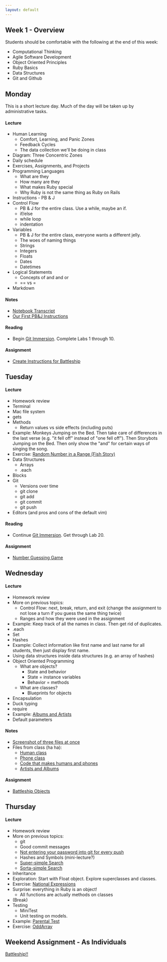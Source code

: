 ```yaml
---
layout: default
---
```


## Week 1 - Overview

Students should be comfortable with the following at the end of this week:

* Computational Thinking
* Agile Software Development
* Object Oriented Principles
* Ruby Basics
* Data Structures
* Git and Github

## Monday

This is a short lecture day.  Much of the day will be taken up by administrative tasks.

#### Lecture

* Human Learning
  * Comfort, Learning, and Panic Zones
  * Feedback Cycles
  * The data collection we'll be doing in class
* Diagram: Three Concentric Zones
* Daily schedule
* Exercises, Assignments, and Projects
* Programming Languages
  * What are they
  * How many are they
  * What makes Ruby special
  * Why Ruby is not the same thing as Ruby on Rails
* Instructions - PB & J
* Control Flow
  * PB & J for the entire class.  Use a while, maybe an if.
  * if/else
  * while loop
  * indentation
* Variables
  * PB & J for the entire class, everyone wants a different jelly.
  * The woes of naming things
  * Strings
  * Integers
  * Floats
  * Dates
  * Datetimes
* Logical Statements
  * Concepts of and and or
  * == vs =
* Markdown

#### Notes

* [Notebook Transcript](w1-1/w1m.html)
* [Our First PB&J Instructions](w1-1/w1m_pbj.md)

#### Reading

* Begin [Git Immersion](http://gitimmersion.com/).  Complete Labs 1 through 10.

#### Assignment

* [Create Instructions for Battleship](https://github.com/tiyd-rails-2015-01/battleship_instructions)

## Tuesday

#### Lecture

* Homework review
* Terminal
* Mac file system
* gets
* Methods
  * Return values vs side effects (including puts)
* Example: Monkeys Jumping on the Bed.  Then take care of differences in the last verse (e.g. "it fell off" instead of "one fell off").  Then Storybots Jumping on the Bed.  Then only show the "and" for certain ways of singing the song.
* Exercise: [Random Number in a Range (Fish Story)](https://github.com/masonfmatthews/rails_assignments/tree/master/exercises/random_in_range)
* Data Structures
  * Arrays
  * .each
* Blocks
* Git
  * Versions over time
  * git clone
  * git add
  * git commit
  * git push
* Editors (and pros and cons of the default vim)

#### Reading

* Continue [Git Immersion](http://gitimmersion.com/).  Get through Lab 20.

#### Assignment

* [Number Guessing Game](https://github.com/tiyd-rails-2015-01/number_guessing)

## Wednesday

#### Lecture

* Homework review
* More on previous topics:
  * Control Flow: next, break, return, and exit (change the assignment to not lose a turn if you guess the same thing twice)
  * Ranges and how they were used in the assignment
* Example: Keep track of all the names in class.  Then get rid of duplicates.
* .each
* Set
* Hashes
* Example: Collect information like first name and last name for all students, then just display first name.
* Using data structures inside data structures (e.g. an array of hashes)
* Object Oriented Programming
  * What are objects?
    * State and behavior
    * State = instance variables
    * Behavior = methods
  * What are classes?
    * Blueprints for objects
* Encapsulation
* Duck typing
* require
* Example: [Albums and Artists](https://github.com/masonfmatthews/rails_assignments/tree/master/exercises/albums_and_artists)
* Default parameters

#### Notes

* [Screenshot of three files at once](w1-3/screenshot.png)
* Files from class (ha ha):
  * [Human class](w1-3/human.rb)
  * [Phone class](w1-3/phone.rb)
  * [Code that makes humans and phones](w1-3/w1wb.rb)
  * [Artists and Albums](w1-3/artists_and_albums.rb)

#### Assignment

* [Battleship Objects](https://github.com/tiyd-rails-2015-01/battleship_objects)

## Thursday

#### Lecture

* Homework review
* More on previous topics:
  * git
  * Good commit messages
  * [Not entering your password into git for every push](https://help.github.com/articles/caching-your-github-password-in-git/)
  * Hashes and Symbols (mini-lecture?)
  * [Super-simple Search](https://github.com/masonfmatthews/rails_assignments/tree/master/exercises/super_simple_search)
  * [Sorta-simple Search](https://github.com/masonfmatthews/rails_assignments/tree/master/exercises/sorta_simple_search)
* Inheritance
* Exploration: Start with Float object.  Explore superclasses and classes.
* Exercise: [National Expressions](https://github.com/masonfmatthews/rails_assignments/tree/master/exercises/national_expressions)
* Surprise: everything in Ruby is an object!
  * All functions are actually methods on classes
* (Break)
* Testing
  * MiniTest
  * Unit testing on models.
* Example: [Parental Test](https://github.com/masonfmatthews/rails_assignments/tree/master/exercises/parental_test)
* Exercise: [OddArray](https://github.com/masonfmatthews/rails_assignments/tree/master/exercises/odd_array)

## Weekend Assignment - As Individuals

[Battleship!!](https://github.com/tiyd-rails-2015-01/battleship)


<!--
Still haven't done:
* git branching
* .gitignore
* .reduce, .select, .reject
* Trying to change an array in an outer scope inside a called function.
* Modules
* Floating point arithmetic
* Primer on Koans
* Tell, don't ask
* Do a .each, then a .map on a hash
* Exercise: [My First Git Repo](https://github.com/masonfmatthews/rails_assignments/tree/master/exercises/my_first_git_repo)
* Exercise: [Employees and Departments](https://github.com/masonfmatthews/rails_assignments/tree/master/exercises/employees_and_departments)
-->
